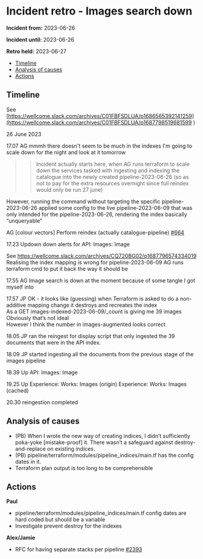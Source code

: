 # Incident retro - Images search down

**Incident from:** 2023-06-26

**Incident until:** 2023-06-26

**Retro held:** 2023-06-27

- [Timeline](#timeline)
- [Analysis of causes](#analysis-of-causes)
- [Actions](#actions)

## Timeline

See [https://wellcome.slack.com/archives/C01FBFSDLUA/p1686565392141259](https://wellcome.slack.com/archives/C01FBFSDLUA/p1687798519681599 ) 

26 June 2023

17.07 AG mmmh there doesn't seem to be much in the indexes I'm going to scale down for the night and look at it tomorrow

>> Incident actually starts here, when AG runs terraform to scale down the services tasked with ingesting and indexing the catalogue into the newly created pipeline-2023-06-26 (so as not to pay for the extra resources overnight since full reindex would only be run 27 june)

However, running the command without targeting the specific pipeline-2023-06-26 applied some config to the live pipeline-2023-06-09 that was only intended for the pipeline-2023-06-26, rendering the index basically “unqueryable”

AG [colour vectors] Perform reindex (actually catalogue-pipeline) [#664](https://github.com/wellcomecollection/catalogue-api/issues/664)

17.23 Updown down alerts for 
API: Images: Image

See https://wellcome.slack.com/archives/CQ720BG02/p1687796574334019
Realising the index mapping is wrong for pipeline-2023-06-09 AG runs terraform cmd to put it back the way it should be

17.55 AG Image search is down at the moment because of some tangle I got myself into

17.57 JP OK - it looks like (guessing) when Terraform is asked to do a non-additive mapping change it destroys and recreates the index<br>
As a GET images-indexed-2023-06-09/_count is giving me 39 images<br>
Obviously that’s not ideal<br>
However I think the number in images-augmented looks correct

18.05 JP ran the reingest for display script that only ingested the 39 documents that were in the API index.

18.09 JP started ingesting all the documents from the previous stage of the images pipeline

18.39 Up
API: Images: Image

19.25 Up
Experience: Works: Images (origin)
Experience: Works: Images (cached)

20.30 reingestion completed


## Analysis of causes
- (PB) When I wrote the new way of creating indices, I didn’t sufficiently poka-yoke [mistake-proof] it. There wasn’t a safeguard against destroy-and-replace on existing indices.
- (PB) pipeline/terraform/modules/pipeline_indices/main.tf has the config dates in it.
- Terraform plan output is too long to be comprehensible


## Actions

**Paul**
- pipeline/terraform/modules/pipeline_indices/main.tf config dates are hard coded but should be a variable
- Investigate prevent destroy for the indexes

**Alex/Jamie**
- RFC for having separate stacks per pipeline [#2393](https://github.com/wellcomecollection/catalogue-pipeline/issues/2393)
